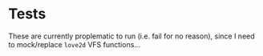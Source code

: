 # Tests

These are currently proplematic to run (i.e. fail for no reason), since I need to mock/replace `love2d` VFS functions...

